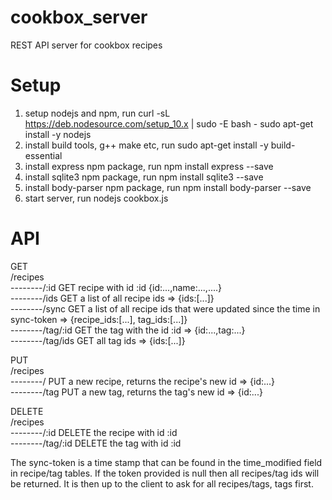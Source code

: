# cookbox_server
REST API server for cookbox recipes

# Setup
1) setup nodejs and npm, run
curl -sL https://deb.nodesource.com/setup_10.x | sudo -E bash -
sudo apt-get install -y nodejs
2) install build tools, g++ make etc, run
sudo apt-get install -y build-essential
3) install express npm package, run
npm install express --save
3) install sqlite3 npm package, run
npm install sqlite3 --save
4) install body-parser npm package, run
npm install body-parser --save
5) start server, run
nodejs cookbox.js

# API

GET  
/recipes  
--------/:id        GET recipe with id :id {id:...,name:...,....}  
--------/ids        GET a list of all recipe ids => {ids:[...]}  
--------/sync       GET a list of all recipe ids that were updated since the time in sync-token => {recipe_ids:[...], tag_ids:[...]}  
--------/tag/:id    GET the tag with the id :id => {id:...,tag:...}  
--------/tag/ids    GET all tag ids => {ids:[...]}  

PUT  
/recipes  
--------/           PUT a new recipe, returns the recipe's new id => {id:...}  
--------/tag        PUT a new tag, returns the tag's new id => {id:...}

DELETE  
/recipes  
--------/:id        DELETE the recipe with id :id  
--------/tag/:id    DELETE the tag with id :id  

The sync-token is a time stamp that can be found in the time_modified field in recipe/tag tables. If the token provided is null then all recipes/tag ids will be returned. It is then up to the client to ask for all recipes/tags, tags first.

